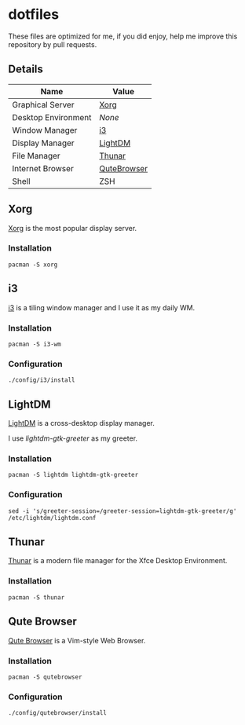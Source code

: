 # dotfiles

These files are optimized for me, if you did enjoy, help me improve this repository by pull requests.

## Details

| Name                  | Value                         |
| --------------------- | ----------------------------- |
| Graphical Server      | [Xorg](#xorg)                 |
| Desktop Environment   | *None*                        |
| Window Manager        | [i3](#i3)                     |
| Display Manager       | [LightDM](#lightdm)           |
| File Manager          | [Thunar](#thunar)             |
| Internet Browser      | [QuteBrowser](#qute-browser)  |
| Shell                 | ZSH                           |

## Xorg

[Xorg](https://x.org) is the most popular display server.

### Installation

`pacman -S xorg`

## i3

[i3](https://i3wm.org) is a tiling window manager and I use it as my daily WM.

### Installation

`pacman -S i3-wm`

### Configuration

`./config/i3/install`

## LightDM

[LightDM](https://github.com/canonical/lightdm) is a cross-desktop display manager.

I use *lightdm-gtk-greeter* as my greeter.

### Installation

`pacman -S lightdm lightdm-gtk-greeter`

### Configuration

`sed -i 's/greeter-session=/greeter-session=lightdm-gtk-greeter/g' /etc/lightdm/lightdm.conf`


## Thunar

[Thunar](https://docs.xfce.org/xfce/thunar/start) is a modern file manager for the Xfce Desktop Environment.

### Installation

`pacman -S thunar`

## Qute Browser

[Qute Browser](https://qutebrowser.org) is a Vim-style Web Browser.

### Installation

`pacman -S qutebrowser`

### Configuration

`./config/qutebrowser/install`

